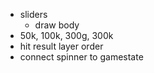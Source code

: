 - sliders
  - draw body
- 50k, 100k, 300g, 300k
- hit result layer order
- connect spinner to gamestate
